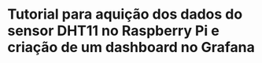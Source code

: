 # Tutorial para aquição dos dados do sensor DHT11 no Raspberry Pi e criação de um dashboard no Grafana

